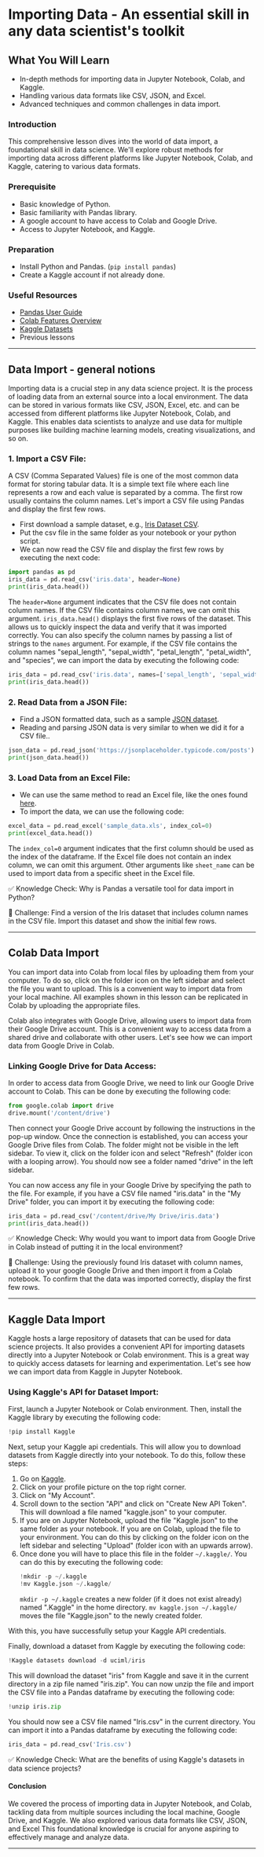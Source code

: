 # Importing Data - An essential skill in any data scientist's toolkit


## What You Will Learn
- In-depth methods for importing data in Jupyter Notebook, Colab, and Kaggle.
- Handling various data formats like CSV, JSON, and Excel.
- Advanced techniques and common challenges in data import.

### Introduction
This comprehensive lesson dives into the world of data import, a foundational skill in data science. We'll explore robust methods for importing data across different platforms like Jupyter Notebook, Colab, and Kaggle, catering to various data formats.

### Prerequisite
- Basic knowledge of Python.
- Basic familiarity with Pandas library.
- A google account to have access to Colab and Google Drive.
- Access to Jupyter Notebook, and Kaggle.

### Preparation
- Install Python and Pandas. (`pip install pandas`)
- Create a Kaggle account if not already done.

### Useful Resources
- [Pandas User Guide](https://pandas.pydata.org/docs/user_guide/index.html)
- [Colab Features Overview](https://colab.research.google.com/notebooks/basic_features_overview.ipynb)
- [Kaggle Datasets](https://www.Kaggle.com/datasets)
- Previous lessons

---

## Data Import - general notions

Importing data is a crucial step in any data science project. It is the process of loading data from an external source into a local environment. The data can be stored in various formats like CSV, JSON, Excel, etc. and can be accessed from different platforms like Jupyter Notebook, Colab, and Kaggle. This enables data scientists to analyze and use data for multiple purposes like building machine learning models, creating visualizations, and so on.

### 1. **Import a CSV File**:
   A CSV (Comma Separated Values) file is one of the most common data format for storing tabular data. It is a simple text file where each line represents a row and each value is separated by a comma. The first row usually contains the column names. Let's import a CSV file using Pandas and display the first few rows.

   - First download a sample dataset, e.g., [Iris Dataset CSV](https://archive.ics.uci.edu/ml/machine-learning-databases/iris/iris.data).
   - Put the csv file in the same folder as your notebook or your python script.
   - We can now read the CSV file and display the first few rows by executing the next code:

   ```python
   import pandas as pd
   iris_data = pd.read_csv('iris.data', header=None)
   print(iris_data.head())
   ```
   The `header=None` argument indicates that the CSV file does not contain column names. If the CSV file contains column names, we can omit this argument.
   `iris_data.head()` displays the first five rows of the dataset. This allows us to quickly inspect the data and verify that it was imported correctly.
   You can also specify the column names by passing a list of strings to the `names` argument. For example, if the CSV file contains the column names "sepal_length", "sepal_width", "petal_length", "petal_width", and "species", we can import the data by executing the following code:
   ```python
   iris_data = pd.read_csv('iris.data', names=['sepal_length', 'sepal_width', 'petal_length', 'petal_width', 'species'])
   print(iris_data.head())
   ```


### 2. **Read Data from a JSON File**:
   - Find a JSON formatted data, such as a sample [JSON dataset](https://jsonplaceholder.typicode.com/posts).
   - Reading and parsing JSON data is very similar to when we did it for a CSV file..

   ```python
   json_data = pd.read_json('https://jsonplaceholder.typicode.com/posts')
   print(json_data.head())
   ```

### 3. **Load Data from an Excel File**:
   - We can use the same method to read an Excel file, like the ones found [here](https://file-examples.com/index.php/sample-documents-download/sample-xls-download/).
   - To import the data, we can use the following code:

   ```python
   excel_data = pd.read_excel('sample_data.xls', index_col=0)
   print(excel_data.head())
   ```
   The `index_col=0` argument indicates that the first column should be used as the index of the dataframe. If the Excel file does not contain an index column, we can omit this argument. Other arguments like `sheet_name` can be used to import data from a specific sheet in the Excel file.

✅ Knowledge Check: Why is Pandas a versatile tool for data import in Python?

🚀 Challenge: Find a version of the Iris dataset that includes column names in the CSV file. Import this dataset and show the initial few rows.

---

## Colab Data Import

You can import data into Colab from local files by uploading them from your computer. To do so, click on the folder icon on the left sidebar and select the file you want to upload. This is a convenient way to import data from your local machine. All examples shown in this lesson can be replicated in Colab by uploading the appropriate files.

Colab also integrates with Google Drive, allowing users to import data from their Google Drive account. This is a convenient way to access data from a shared drive and collaborate with other users. Let's see how we can import data from Google Drive in Colab.

### **Linking Google Drive for Data Access**:
   In order to access data from Google Drive, we need to link our Google Drive account to Colab. This can be done by executing the following code:
   ```python
   from google.colab import drive
   drive.mount('/content/drive')
   ```
   Then connect your Google Drive account by following the instructions in the pop-up window. Once the connection is established, you can access your Google Drive files from Colab. The folder might not be visible in the left sidebar. To view it, click on the folder icon and select "Refresh" (folder icon with a looping arrow). You should now see a folder named "drive" in the left sidebar.

   You can now access any file in your Google Drive by specifying the path to the file. For example, if you have a CSV file named "iris.data" in the "My Drive" folder, you can import it by executing the following code:
   ```python
   iris_data = pd.read_csv('/content/drive/My Drive/iris.data')
   print(iris_data.head())
   ```

✅ Knowledge Check: Why would you want to import data from Google Drive in Colab instead of putting it in the local environment?

🚀 Challenge: Using the previously found Iris dataset with column names, upload it to your google Google Drive and then import it from a Colab notebook. To confirm that the data was imported correctly, display the first few rows.

---

## Kaggle Data Import

Kaggle hosts a large repository of datasets that can be used for data science projects. It also provides a convenient API for importing datasets directly into a Jupyter Notebook or Colab environment. This is a great way to quickly access datasets for learning and experimentation. Let's see how we can import data from Kaggle in Jupyter Notebook.

### **Using Kaggle's API for Dataset Import**:
   
   First, launch a Jupyter Notebook or Colab environment. Then, install the Kaggle library by executing the following code: 
   ```python
   !pip install Kaggle
   ```
   Next, setup your Kaggle api credentials. This will allow you to download datasets from Kaggle directly into your notebook. To do this, follow these steps:
   1. Go on [Kaggle](https://www.kaggle.com/).
   2. Click on your profile picture on the top right corner.
   3. Click on "My Account".
   4. Scroll down to the section "API" and click on "Create New API Token". This will download a file named "kaggle.json" to your computer.
   5. If you are on Jupyter Notebook, upload the file "Kaggle.json" to the same folder as your notebook. If you are on Colab, upload the file to your environment. You can do this by clicking on the folder icon on the left sidebar and selecting "Upload" (folder icon with an upwards arrow).
   6. Once done you will have to place this file in the folder `~/.kaggle/`. You can do this by executing the following code:
      ```python
      !mkdir -p ~/.kaggle
      !mv Kaggle.json ~/.kaggle/
      ```
      `mkdir -p ~/.kaggle` creates a new folder (if it does not exist already) named ".Kaggle" in the home directory. `mv kaggle.json ~/.kaggle/` moves the file "Kaggle.json" to the newly created folder.

   With this, you have successfully setup your Kaggle API credentials.

   Finally, download a dataset from Kaggle by executing the following code:
   ```python
   !Kaggle datasets download -d uciml/iris
   ```
   This will download the dataset "iris" from Kaggle and save it in the current directory in a zip file named "iris.zip". You can now unzip the file and import the CSV file into a Pandas dataframe by executing the following code:
   ```python
   !unzip iris.zip
   ```
   You should now see a CSV file named "Iris.csv" in the current directory. You can import it into a Pandas dataframe by executing the following code:
   ```python
   iris_data = pd.read_csv('Iris.csv')
   ```




✅ Knowledge Check: What are the benefits of using Kaggle's datasets in data science projects?

#### Conclusion
We covered the process of importing data in Jupyter Notebook, and Colab, tackling data from multiple sources including the local machine, Google Drive, and Kaggle. We also explored various data formats like CSV, JSON, and Excel This foundational knowledge is crucial for anyone aspiring to effectively manage and analyze data.

---
